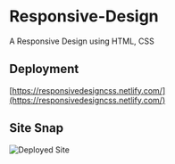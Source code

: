 # Responsive-Design
A Responsive Design using HTML, CSS
## Deployment
[https://responsivedesigncss.netlify.com/](https://responsivedesigncss.netlify.com/)

## Site Snap
![Deployed Site](/images/Responsive_Design_ScreenShot.png)